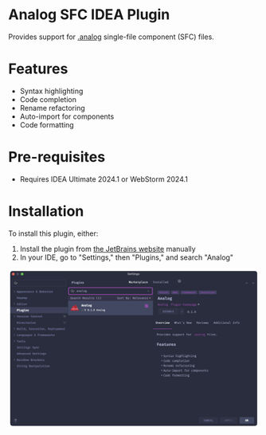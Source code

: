 # Analog SFC IDEA Plugin

Provides support for [.analog](https://analogjs.org/) single-file component (SFC) files.

# Features

- Syntax highlighting
- Code completion
- Rename refactoring
- Auto-import for components
- Code formatting

# Pre-requisites

- Requires IDEA Ultimate 2024.1 or WebStorm 2024.1

# Installation

To install this plugin, either:

1) Install the plugin from [the JetBrains website](https://plugins.jetbrains.com/plugin/23913-analog/) manually
2) In your IDE, go to "Settings," then "Plugins," and search "Analog"

![The plugins popover with "Analog" in the search box with the Analog plugin installed](./assets/analog-install.png)
